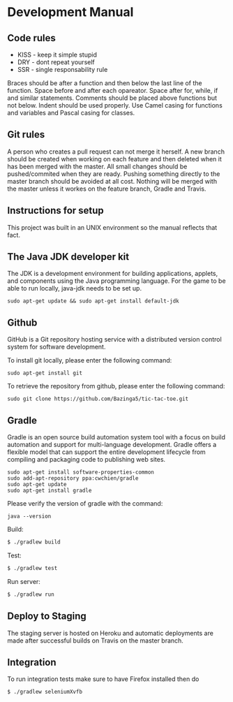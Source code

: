 Development Manual
========================


Code rules
----------------
* KISS - keep it simple stupid
* DRY - dont repeat yourself
* SSR - single responsability rule

Braces should be after a function and then below the last line of the function.
Space before and after each opareator.
Space after for, while, if and similar statements.
Comments should be placed above functions but not below.
Indent should be used properly.
Use Camel casing for functions and variables and Pascal casing for classes.

Git rules
----------------
A person who creates a pull request can not merge it herself.
A new branch should be created when working on each feature and then deleted when it has been merged with the master.
All small changes should be pushed/commited when they are ready.
Pushing something directly to the master branch should be avoided at all cost.
Nothing will be merged with the master unless it workes on the feature branch, Gradle and Travis.


Instructions for setup
---------------------------
This project was built in an UNIX environment so the manual reflects that fact.


The Java JDK developer kit
---------------------------------
The JDK is a development environment for building applications, applets, and components using the Java programming language. For the game to be able to run locally, java-jdk needs to be set up.

```
sudo apt-get update && sudo apt-get install default-jdk
```


Github
--------------
GitHub is a Git repository hosting service with a distributed version control system for software development.  

To install git locally, please enter the following command:
```
sudo apt-get install git
```
To retrieve the repository from github, please enter the following command:
```
sudo git clone https://github.com/Bazinga5/tic-tac-toe.git
```

Gradle
---------------
Gradle is an open source build automation system tool with a focus on build automation and support for multi-language development. Gradle offers a flexible model that can support the entire development lifecycle from compiling and packaging code to publishing web sites.
```
sudo apt-get install software-properties-common
sudo add-apt-repository ppa:cwchien/gradle
sudo apt-get update
sudo apt-get install gradle
```
Please verify the version of gradle with the command:
```
java --version
```

Build:
```sh
$ ./gradlew build
```

Test:
```sh
$ ./gradlew test
```

Run server:
```sh
$ ./gradlew run
```

Deploy to Staging
------------
The staging server is hosted on Heroku and automatic deployments are made after successful builds on Travis on the master branch.

Integration
-------------
To run integration tests make sure to have Firefox installed then do

```sh
$ ./gradlew seleniumXvfb
```
